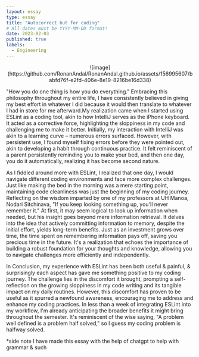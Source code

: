 ```yaml
---
layout: essay
type: essay
title: "Autocorrect but for coding"
# All dates must be YYYY-MM-DD format!
date: 2023-02-03
published: true
labels:
  - Engineering
---
```

<div style="text-align: center;">
  ![image](https://github.com/RonanAndal/RonanAndal.github.io/assets/156995607/babfd76f-e2fd-406e-8e19-8216be16d338)
</div>



  <p>"How you do one thing is how you do everything." Embracing this philosophy throughout my entire life, I have consistently believed in giving my best effort in whatever I did because it would then translate to whatever I had in store for me afterward.My realization came when I started using ESLint as a coding tool, akin to how IntelliJ serves as the iPhone keyboard. It acted as a corrective force, highlighting the sloppiness in my code and challenging me to make it better. Initially, my interaction with IntelliJ was akin to a learning curve – numerous errors surfaced. However, with persistent use, I found myself fixing errors before they were pointed out, akin to developing a habit through continuous practice. It felt reminiscent of a parent persistently reminding you to make your bed, and then one day, you do it automatically, realizing it has become second nature.</p>



 <p>As I fiddled around more with ESLint, I realized that one day, I would navigate different coding environments and face more complex challenges. Just like making the bed in the morning was a mere starting point, maintaining code cleanliness was just the beginning of my coding journey. Reflecting on the wisdom imparted by one of my professors at UH Manoa, Nodari Sitchinava, "If you keep looking something up, you'll never remember it." At first, it may seem logical to look up information when needed, but his insight goes beyond mere information retrieval. It delves into the idea that actively committing information to memory, despite the initial effort, yields long-term benefits. Just as an investment grows over time, the time spent on remembering information pays off, saving you precious time in the future. It's a realization that echoes the importance of building a robust foundation for your thoughts and knowledge, allowing you to navigate challenges more efficiently and independently.</p>


  <p>In Conclusion, my experience with ESLint has been both useful & painful, & surprisingly each aspect has gave me something positive to my coding journey. The challenge lies in the discomfort it brought, prompting a self-reflection on the growing sloppiness in my code writing and its tangible impact on my daily routines. However, this discomfort has proven to be useful as it spurred a newfound awareness, encouraging me to address and enhance my coding practices. In less than a week of integrating ESLint into my workflow, I'm already anticipating the broader benefits it might bring throughout the semester. It's reminiscent of the wise saying, "A problem well defined is a problem half solved," so I guess my coding problem is halfway solved. </p>

  
*side note I have made this essay with the help of chatgpt to help with grammar & such
